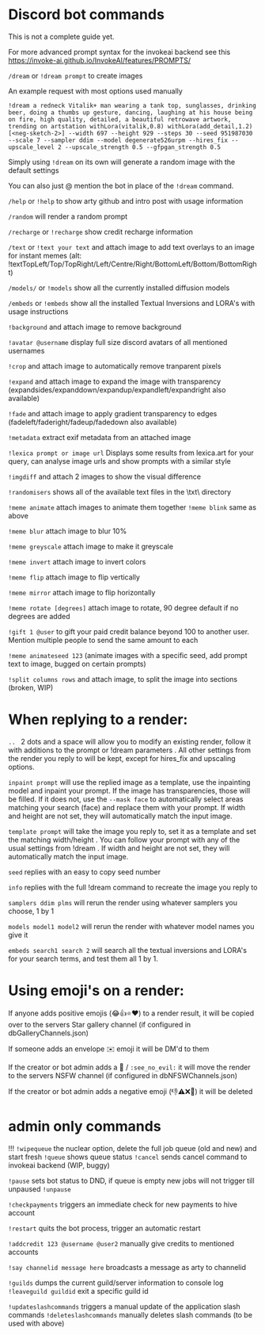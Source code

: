 # Discord bot commands

This is not a complete guide yet.

For more advanced prompt syntax for the invokeai backend see this https://invoke-ai.github.io/InvokeAI/features/PROMPTS/

`/dream` or `!dream prompt` to create images

 An example request with most options used manually

`!dream a redneck Vitalik+ man wearing a tank top, sunglasses, drinking beer, doing a thumbs up gesture, dancing, laughing at his house being on fire, high quality, detailed, a beautiful retrowave artwork, trending on artstation withLora(vitalik,0.8) withLora(add_detail,1.2) [<neg-sketch-2>] --width 697 --height 929 --steps 30 --seed 951987030 --scale 7 --sampler ddim --model degenerate526urpm --hires_fix --upscale_level 2 --upscale_strength 0.5 --gfpgan_strength 0.5`

Simply using `!dream` on its own will generate a random image with the default settings

You can also just @ mention the bot in place of the `!dream` command.

`/help` or `!help` to show arty github and intro post with usage information

`/random` will render a random prompt

`/recharge` or `!recharge` show credit recharge information

`/text` or `!text your text` and attach image to add text overlays to an image for instant memes (alt: !textTopLeft/Top/TopRight/Left/Centre/Right/BottomLeft/Bottom/BottomRight)

`/models/` or `!models` show all the currently installed diffusion models

`/embeds` or `!embeds` show all the installed Textual Inversions and LORA's with usage instructions

`!background` and attach image to remove background

`!avatar @username`  display full size discord avatars of all mentioned usernames

`!crop` and attach image to automatically remove tranparent pixels

`!expand` and attach image to expand the image with transparency (expandsides/expanddown/expandup/expandleft/expandright also available)

`!fade` and attach image to apply gradient transparency to edges
(fadeleft/faderight/fadeup/fadedown also available)

`!metadata` extract exif metadata from an attached image

`!lexica prompt or image url` Displays some results from lexica.art for your query, can analyse image urls and show prompts with a similar style

`!imgdiff` and attach 2 images to show the visual difference

`!randomisers` shows all of the available text files in the \txt\ directory

`!meme animate` attach images to animate them together
`!meme blink` same as above

`!meme blur` attach image to blur 10%

`!meme greyscale` attach image to make it greyscale

`!meme invert` attach image to invert colors

`!meme flip` attach image to flip vertically

`!meme mirror` attach image to flip horizontally

`!meme rotate [degrees]` attach image to rotate, 90 degree default if no degrees are added

`!gift 1 @user` to gift your paid credit balance beyond 100 to another user. Mention multiple people to send the same amount to each

`!meme animateseed 123` (animate images with a specific seed, add prompt text to image, bugged on certain prompts)

`!split columns rows` and attach image, to split the image into sections (broken, WIP)

# When replying to a render:

`.. ` 2 dots and a space will allow you to modify an existing render, follow it with additions to the prompt or !dream parameters  . All other settings from the render you reply to will be kept, except for hires_fix and upscaling options.

`inpaint prompt` will use the replied image as a template, use the inpainting model and inpaint your prompt. If the image has transparencies, those will be filled. If it does not, use the `--mask face` to automatically select areas matching your search (face) and replace them with your prompt. If width and height are not set, they will automatically match the input image.

`template prompt` will take the image you reply to, set it as a template and set the matching width/height . You can follow your prompt with any of the usual settings from !dream .  If width and height are not set, they will automatically match the input image.

`seed` replies with an easy to copy seed number

`info` replies with the full !dream command to recreate the image you reply to

`samplers ddim plms` will rerun the render using whatever samplers you choose, 1 by 1

`models model1 model2` will rerun the render with whatever model names you give it

`embeds search1 search 2` will search all the textual inversions and LORA's for your search terms, and test them all 1 by 1.

# Using emoji's on a render:

If anyone adds positive emojis (😂👍⭐❤️) to a render result, it will be copied over to the servers Star gallery channel (if configured in dbGalleryChannels.json)

If someone adds an envelope ✉️ emoji it will be DM'd to them

If the creator or bot admin adds a 🙈 / `:see_no_evil:` it will move the render to the servers NSFW channel (if configured in dbNFSWChannels.json)

If the creator or bot admin adds a negative emoji (👎⚠️❌💩) it will be deleted

# admin only commands
!!!
`!wipequeue` the nuclear option, delete the full job queue (old and new) and start fresh
`!queue` shows queue status
`!cancel` sends cancel command to invokeai backend (WIP, buggy)

`!pause` sets bot status to DND, if queue is empty new jobs will not trigger till unpaused
`!unpause`

`!checkpayments` triggers an immediate check for new payments to hive account

`!restart` quits the bot process, trigger an automatic restart

`!addcredit 123 @username @user2` manually give credits to mentioned accounts

`!say channelid message here`  broadcasts a message as arty to channelid

`!guilds` dumps the current guild/server information to console log
`!leaveguild guildid` exit a specific guild id

`!updateslashcommands` triggers a manual update of the application slash commands
`!deleteslashcommands` manually deletes slash commands (to be used with above)
